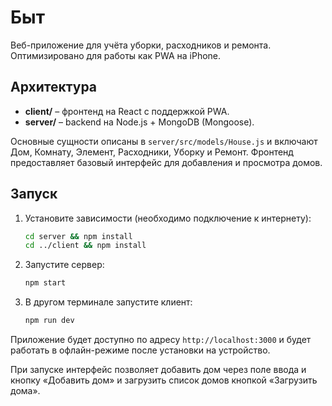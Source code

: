 # Быт

Веб-приложение для учёта уборки, расходников и ремонта. Оптимизировано для работы как PWA на iPhone.

## Архитектура

- **client/** – фронтенд на React с поддержкой PWA.
- **server/** – backend на Node.js + MongoDB (Mongoose).

Основные сущности описаны в `server/src/models/House.js` и включают Дом, Комнату, Элемент, Расходники, Уборку и Ремонт. Фронтенд предоставляет базовый интерфейс для добавления и просмотра домов.

## Запуск

1. Установите зависимости (необходимо подключение к интернету):
   ```bash
   cd server && npm install
   cd ../client && npm install
   ```
2. Запустите сервер:
   ```bash
   npm start
   ```
3. В другом терминале запустите клиент:
   ```bash
   npm run dev
   ```

Приложение будет доступно по адресу `http://localhost:3000` и будет работать в офлайн-режиме после установки на устройство.

При запуске интерфейс позволяет добавить дом через поле ввода и кнопку «Добавить дом» и загрузить список домов кнопкой «Загрузить дома».
